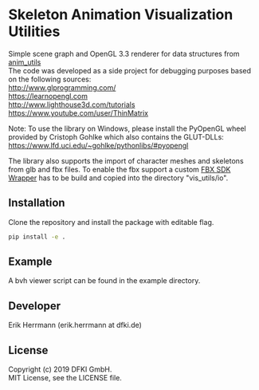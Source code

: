 # Skeleton Animation Visualization Utilities

Simple scene graph and OpenGL 3.3 renderer for data structures from [anim_utils](https://github.com/eherr/anim_utils.git)  
The code was developed as a side project for debugging purposes based on the following sources:  
http://www.glprogramming.com/  
https://learnopengl.com  
http://www.lighthouse3d.com/tutorials  
https://www.youtube.com/user/ThinMatrix  


Note: To use the library on Windows, please install the PyOpenGL wheel provided by Cristoph Gohlke which also contains the GLUT-DLLs:
https://www.lfd.uci.edu/~gohlke/pythonlibs/#pyopengl


The library also supports the import of character meshes and skeletons from glb and fbx files. To enable the fbx support a custom [FBX SDK Wrapper](https://github.com/eherr/py_fbx_wrapper) has to be build and copied into the directory "vis_utils/io".

## Installation

Clone the repository and install the package with editable flag.

```bat
pip install -e .
```

## Example 

A bvh viewer script can be found in the example directory.


## Developer

Erik Herrmann (erik.herrmann at dfki.de)



## License
Copyright (c) 2019 DFKI GmbH.  
MIT License, see the LICENSE file.



